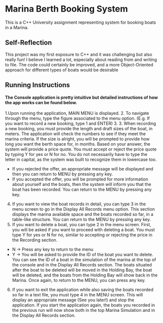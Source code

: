 # Marina Berth Booking System

This is a C++ University assignment representing system for booking boats in a Marina. 

## Self-Reflection
This project was my first exposure to C++ and it was challenging but also really fun! I believe I learned a lot, especially about reading from and writing to file. The code could certainly be improved, and a more Object-Oriented approach for different types of boats would be desirable
## Running Instructions
#### The Console application is pretty intuitive but detailed instructions of how the app works can be found below.

1.Upon running the application, MAIN MENU is displayed.
2. To navigate through the menu, type the figure associated to the menu option. (E.g. If you want to record a new booking, type 1 and ENTER)
3. 3. When recording a new booking, you must provide the length and draft sizes of the boat, in meters. The application will check the numbers to see if they meet the marina criteria. If the size is alright, you will be prompted to provide how long you want the berth space for, in months. Based on your answer, the system will provide a price quote. You must accept or reject the price quote by typing Y for yes or N for no. You do not necessarily have to type the letter in capital, as the system was built to recognize them in lowercase too.
  - If you rejected the offer, an appropriate message will be displayed and then you can return to MENU by pressing any key.
  - If you accepted the offer, you will be prompted for more information about yourself and the boats, then the system will inform you that the boat has been recorded. You can return to the MENU by pressing any key.
4. If you want to view the boat records in detail, you can type 3 in the menu screen to go in the Display All Records menu option. This section displays the marina available space and the boats recorded so far, in a table-like structure. You can return to the MENU by pressing any key.
5. If you want to delete a boat, you can type 2 in the menu screen. First, you will be asked if you want to proceed with deleting a boat. You must type Y for yes or N for no, similar to accepting or rejecting the price in the Recording section.
  - N -> Press any key to return to the menu
  - Y -> You will be asked to provide the ID of the boat you want to delete. You can see the ID of a boat in the simulation of the marina at the top of the console and in the Display All Records section. The boats situated after the boat to be deleted will be moved in the Holding Bay, the boat will be deleted, and the boats from the Holding Bay will show back in the Marina. Once again, to return to the MENU, you can press any key.
6. If you want to exit the application while also saving the boats recorded so far in a text file, you must type 4 in the MENU screen. This will display an appropriate message (See you later!) and stop the application. If you start the application again, the boats you recorded in the previous run will now show both in the top Marina Simulation and in the Display All Records section.
